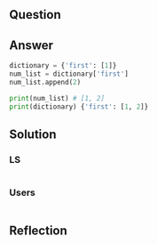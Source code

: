 # 

## Question

## Answer

```python
dictionary = {'first': [1]}
num_list = dictionary['first']
num_list.append(2)

print(num_list) # [1, 2]
print(dictionary) {'first': [1, 2]}
```

## Solution

### LS

```python

```

### Users

```python

```

## Reflection
